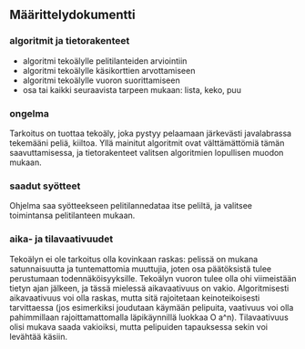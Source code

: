 ## Määrittelydokumentti

### algoritmit ja tietorakenteet

- algoritmi tekoälylle pelitilanteiden arviointiin
- algoritmi tekoälylle käsikorttien arvottamiseen
- algoritmi tekoälylle vuoron suorittamiseen
- osa tai kaikki seuraavista tarpeen mukaan: lista, keko, puu

### ongelma

Tarkoitus on tuottaa tekoäly, joka pystyy pelaamaan järkevästi javalabrassa tekemääni peliä, kiiltoa. Yllä mainitut algoritmit ovat välttämättömiä tämän saavuttamisessa, ja tietorakenteet valitsen algoritmien lopullisen muodon mukaan.

### saadut syötteet

Ohjelma saa syötteekseen pelitilannedataa itse peliltä, ja valitsee toimintansa pelitilanteen mukaan.

### aika- ja tilavaativuudet

Tekoälyn ei ole tarkoitus olla kovinkaan raskas: pelissä on mukana satunnaisuutta ja tuntemattomia muuttujia, joten osa päätöksistä tulee perustumaan todennäköisyyksille. Tekoälyn vuoron tulee olla ohi viimeistään tietyn ajan jälkeen, ja tässä mielessä aikavaativuus on vakio. Algoritmisesti aikavaativuus voi olla raskas, mutta sitä rajoitetaan keinoteikoisesti tarvittaessa (jos esimerkiksi joudutaan käymään pelipuita, vaativuus voi olla pahimmillaan rajoittamattomalla läpikäynnillä luokkaa O a^n). Tilavaativuus olisi mukava saada vakioiksi, mutta pelipuiden tapauksessa sekin voi levähtää käsiin.
